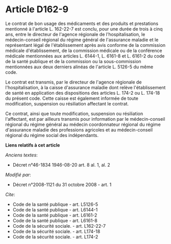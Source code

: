 # Article D162-9

Le contrat de bon usage des médicaments et des produits et prestations mentionné à l'article L. 162-22-7 est conclu, pour une
durée de trois à cinq ans, entre le directeur de l'agence régionale de l'hospitalisation, le médecin-conseil régional du
régime général de l'assurance maladie et le représentant légal de l'établissement après avis conforme de la commission
médicale d'établissement, de la commission médicale ou de la conférence médicale mentionnées aux articles L. 6144-1, L.
6161-8 et L. 6161-2 du code de la santé publique et de la commission ou la sous-commission mentionnées aux deux derniers
alinéas de l'article L. 5126-5 du même code. 

Le contrat est transmis, par le directeur de l'agence régionale de l'hospitalisation, à la caisse d'assurance maladie dont
relève l'établissement de santé en application des dispositions des articles L. 174-2 ou L. 174-18 du présent code. Cette
caisse est également informée de toute modification, suspension ou résiliation affectant le contrat. 

Ce contrat, ainsi que toute modification, suspension ou résiliation l'affectant, est par ailleurs transmis pour information
par le médecin-conseil régional du régime général au médecin coordonnateur régional du régime d'assurance maladie des
professions agricoles et au médecin-conseil régional du régime social des indépendants.

**Liens relatifs à cet article**

_Anciens textes_:

  - Décret n°46-1834 1946-08-20 art. 8 al. 1, al. 2

_Modifié par_:

  - Décret n°2008-1121 du 31 octobre 2008 - art. 1

_Cite_:

  - Code de la santé publique - art. L5126-5
  - Code de la santé publique - art. L6144-1
  - Code de la santé publique - art. L6161-2
  - Code de la santé publique - art. L6161-8
  - Code de la sécurité sociale. - art. L162-22-7
  - Code de la sécurité sociale. - art. L174-18
  - Code de la sécurité sociale. - art. L174-2
